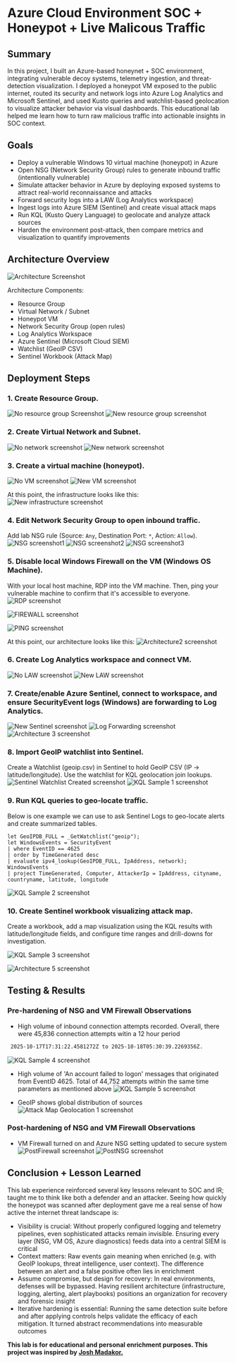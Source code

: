 # Azure Cloud Environment SOC + Honeypot + Live Malicous Traffic
## Summary
In this project, I built an Azure-based honeynet + SOC environment, integrating vulnerable decoy systems, telemetry ingestion, and threat-detection visualization. I deployed a honeypot VM exposed to the public internet, routed its security and network logs into Azure Log Analytics and Microsoft Sentinel, and used Kusto queries and watchlist-based geolocation to visualize attacker behavior via visual dashboards. This educational lab helped me learn how to turn raw malicious traffic into actionable insights in SOC context.

## Goals
- Deploy a vulnerable Windows 10 virtual machine (honeypot) in Azure
- Open NSG (Network Security Group) rules to generate inbound traffic (intentionally vulnerable)
- Simulate attacker behavior in Azure by deploying exposed systems to attract real-world reconnaissance and attacks
- Forward security logs into a LAW (Log Analytics workspace)
- Ingest logs into Azure SIEM (Sentinel) and create visual attack maps
- Run KQL (Kusto Query Language) to geolocate and analyze attack sources
- Harden the environment post-attack, then compare metrics and visualization to quantify improvements

## Architecture Overview
![Architecture Screenshot](images/Architecture.PNG)

Architecture Components:
- Resource Group
- Virtual Network / Subnet
- Honeypot VM
- Network Security Group (open rules)
- Log Analytics Workspace
- Azure Sentinel (Microsoft Cloud SIEM)
- Watchlist (GeoIP CSV)
- Sentinel Workbook (Attack Map)

## Deployment Steps
### 1. Create Resource Group.
![No resource group Screenshot](images/Resourcegroup1.png)
![New resource group screenshot](images/Resourcegroup2.png)

### 2. Create Virtual Network and Subnet.
![No network screenshot](images/Nonetwork.PNG)
![New network screenshot](images/Newnetwork.PNG)

### 3. Create a virtual machine (honeypot).
![No VM screenshot](images/VM1.PNG)
![New VM screenshot](images/VM2.PNG)

At this point, the infrastructure looks like this:
![New infrastructure screenshot](images/Infrastructure.PNG)

### 4. Edit Network Security Group to open inbound traffic.
Add lab NSG rule (Source: `Any`, Destination Port: `*`, Action: `Allow`).
![NSG screenshot1](images/NSG1.png)
![NSG screenshot2](images/NSG2.png)
![NSG screenshot3](images/NSG3.PNG)

### 5. Disable local Windows Firewall on the VM (Windows OS Machine). 
With your local host machine, RDP into the VM machine. Then, ping your vulnerable machine to confirm that it's accessible to everyone.
![RDP screenshot](images/RDP1.png)

![FIREWALL screenshot](images/FIREWALL1.png)

![PING screenshot](images/PING1.png)

At this point, our architecture looks like this:
![Architecture2 screenshot](images/Architecture2.PNG)

### 6. Create Log Analytics workspace and connect VM.
   
![No LAW screenshot](images/LAW1.png)
![New LAW screenshot](images/LAW2.png)

### 7. Create/enable Azure Sentinel, connect to workspace, and ensure SecurityEvent logs (Windows) are forwarding to Log Analytics.
![New Sentinel screenshot](images/SentinelInstalled.PNG)
![Log Forwarding screenshot](images/LogForwarding.PNG)
![Architecture 3 screenshot](images/Architecture4.PNG)

### 8. Import GeoIP watchlist into Sentinel.
Create a Watchlist (geoip.csv) in Sentinel to hold GeoIP CSV (IP → latitude/longitude). Use the watchlist for KQL geolocation join lookups.
![Sentinel Watchlist Created screenshot](images/WatchlistSentinel.PNG)
![KQL Sample 1 screenshot](images/KQL1.png)

### 9. Run KQL queries to geo-locate traffic.
Below is one example we can use to ask Sentinel Logs to geo-locate alerts and create summarized tables.
```kql
let GeoIPDB_FULL = _GetWatchlist("geoip");
let WindowsEvents = SecurityEvent
| where EventID == 4625
| order by TimeGenerated desc
| evaluate ipv4_lookup(GeoIPDB_FULL, IpAddress, network);
WindowsEvents
| project TimeGenerated, Computer, AttackerIp = IpAddress, cityname, countryname, latitude, longitude
```
![KQL Sample 2 screenshot](images/KQL2.png)

### 10. Create Sentinel workbook visualizing attack map.
Create a workbook, add a map visualization using the KQL results with latitude/longitude fields, and configure time ranges and drill-downs for investigation.

![KQL Sample 3 screenshot](images/KQL3.png)

![Architecture 5 screenshot](images/Architecture5.png)

## Testing & Results
### Pre-hardening of NSG and VM Firewall Observations
- High volume of inbound connection attempts recorded. Overall, there were 45,836 connection attempts witin a 12 hour period
 ```bash
  2025-10-17T17:31:22.4581272Z to 2025-10-18T05:30:39.2269356Z.
```
![KQL Sample 4 screenshot](images/KQL4.PNG)

- High volume of 'An account failed to logon' messages that originated from EventID 4625. Total of 44,752 attempts within the same time parameters as mentioned above
![KQL Sample 5 screenshot](images/KQL5.PNG)

- GeoIP shows global distribution of sources
![Attack Map Geolocation 1 screenshot](images/AttachMapGeo1.PNG)

### Post-hardening of NSG and VM Firewall Observations
- VM Firewall turned on and Azure NSG setting updated to secure system
![PostFirewall screenshot](images/PostFirewall.PNG)
![PostNSG screenshot](images/PostNSGSettings.PNG)


## Conclusion + Lesson Learned
This lab experience reinforced several key lessons relevant to SOC and IR; taught me to think like both a defender and an attacker. Seeing how quickly the honeypot was scanned after deployment gave me a real sense of how active the internet threat landscape is:
- Visibility is crucial: Without properly configured logging and telemetry pipelines, even sophisticated attacks remain invisible. Ensuring every layer (NSG, VM OS, Azure diagnostics) feeds data into a central SIEM is critical
- Context matters: Raw events gain meaning when enriched (e.g. with GeoIP lookups, threat intelligence, user context). The difference between an alert and a false positive often lies in enrichment
- Assume compromise, but design for recovery: In real environments, defenses will be bypassed. Having resilient architecture (infrastructure, logging, alerting, alert playbooks) positions an organization for recovery and forensic insight
- Iterative hardening is essential: Running the same detection suite before and after applying controls helps validate the efficacy of each mitigation. It turned abstract recommendations into measurable outcomes



**This lab is for educational and personal enrichment purposes. This project was inspired by [Josh Madakor.](https://youtu.be/g5JL2RIbThM?si=9qM-EVpNHu73wXf0)**
